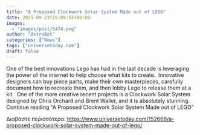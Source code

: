 ```yaml
---
title: "A Proposed Clockwork Solar System Made out of LEGO"
date: 2021-09-23T15:09:52+00:00
images:
  - "images/post/5474.png"
author: "AstroBot"
categories: ["News"]
tags: ["universetoday.com"]
draft: false
---
```


One of the best innovations Lego has had in the last decade is leveraging the power of the internet to help choose what kits to create.  Innovative designers can buy piece parts, make their own masterpieces, carefully document how to recreate them, and then lobby Lego to release them at a kit.  One of the more creative recent projects is a Clockwork Solar System designed by Chris Orchard and Brent Waller, and it is absolutely stunning. Continue reading “A Proposed Clockwork Solar System Made out of LEGO” 

Διαβάστε περισσότερα: https://www.universetoday.com/152666/a-proposed-clockwork-solar-system-made-out-of-lego/
